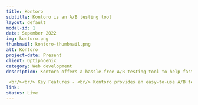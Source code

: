 ```yaml
---
title: Kontoro
subtitle: Kontoro is an A/B testing tool
layout: default
modal-id: 1
date: Sepember 2022
img: kontoro.png
thumbnail: kontoro-thumbnail.png
alt: Kontoro
project-date: Present
client: Optiphoenix
category: Web development
description: Kontoro offers a hassle-free A/B testing tool to help fast-growing businesses accelerate their growth. A/B testing (also known as split testing or bucket testing) is a technique for comparing two versions of a webpage or app to see which one performs better.

 <br/><br/> Key Features - <br/> Kontoro provides an easy-to-use A/B testing tool. <br/> API integration is extremely simple and straightforward for well-known technologies such as NodeJS, Swift, Python, Flutter, and others.<br/><br/> How It Works? <br/> For its robust capabilities, the website is powered by a combination of ReactJS on frontend, Ruby on Rails for backend, and GO for it's high performance computation intensive task. 
link: 
status: Live
---
```

